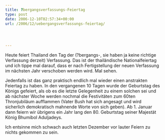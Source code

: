 ```yaml
---
title: ?bergangsverfassungs-Feiertag
type: post
date: 2006-12-10T02:57:34+00:00
url: /2006/12/uebergangsverfassungs-feiertag/




---
```

Heute feiert Thailand den Tag der (?bergangs-, sie haben ja keine richtige Verfassung derzeit) Verfassung. Das ist der thailändische Nationalfeiertag und ich tippe mal darauf, dass er nach Fertigstellung der neuen Verfassung im nächsten Jahr verschoben werden wird. Mal sehen.

Jedenfalls ist das ganz praktisch endlich mal wieder einen anstrakten Feiertag zu haben. In den vergangenen 10 Tagen wurde der Geburtstag des Königs gefeiert, als ob es die letzte Gelegenheit zu einem solchen sei und ab nächster Woche werden nochmal die Festivitäten zum 60ten Thronjubiläum aufflammen (Vater Bush hat sich angesagt und wird sicherlich demokratisch mahnende Worte von sich geben). Ab 1. Januar dann feiern wir übrigens ein Jahr lang den 80. Geburtstag seiner Majestät König Bhumibol Aduljadeys.

Ich entsinne mich schwach auch letzten Dezember vor lauter Feiern zu nichts gekommen zu sein.
